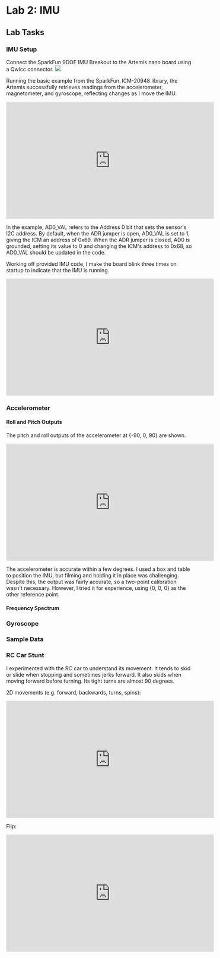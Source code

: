 # Lab 2: IMU

## Lab Tasks

### IMU Setup
Connect the SparkFun 9DOF IMU Breakout to the Artemis nano board using a Qwicc connector.
![](images/Lab2/IMU_connection.jpeg)

Running the basic example from the SparkFun_ICM-20948 library, the Artemis successfully retrieves readings from the accelerometer, magnetometer, and gyroscope, reflecting changes as I move the IMU.

<iframe width="560" height="315" src="https://www.youtube.com/embed/dr53VXYPOV8" frameborder="0" allow="accelerometer; autoplay; encrypted-media; gyroscope; picture-in-picture" allowfullscreen></iframe>

In the example, AD0_VAL refers to the Address 0 bit that sets the sensor's I2C address. By default, when the ADR jumper is open, AD0_VAL is set to 1, giving the ICM an address of 0x69. When the ADR jumper is closed, AD0 is grounded, setting its value to 0 and changing the ICM's address to 0x68, so AD0_VAL should be updated in the code.

Working off provided IMU code, I make the board blink three times on startup to indicate that the IMU is running.

<iframe width="560" height="315" src="https://www.youtube.com/embed/nsbZK_xvh08" frameborder="0" allow="accelerometer; autoplay; encrypted-media; gyroscope; picture-in-picture" allowfullscreen></iframe>



### Accelerometer

#### Roll and Pitch Outputs
The pitch and roll outputs of the accelerometer at {-90, 0, 90} are shown.

<iframe width="560" height="315" src="https://www.youtube.com/embed/T1_F63LQtd8" frameborder="0" allow="accelerometer; autoplay; encrypted-media; gyroscope; picture-in-picture" allowfullscreen></iframe>

The accelerometer is accurate within a few degrees. I used a box and table to position the IMU, but filming and holding it in place was challenging. Despite this, the output was fairly accurate, so a two-point calibration wasn't necessary. However, I tried it for experience, using {0, 0, 0} as the other reference point.

#### Frequency Spectrum



### Gyroscope



### Sample Data



### RC Car Stunt
I experimented with the RC car to understand its movement. It tends to skid or slide when stopping and sometimes jerks forward. It also skids when moving forward before turning. Its tight turns are almost 90 degrees.

2D movements (e.g. forward, backwards, turns, spins):
<iframe width="560" height="315" src="https://www.youtube.com/embed/UiRf5P_jSIE" frameborder="0" allow="accelerometer; autoplay; encrypted-media; gyroscope; picture-in-picture" allowfullscreen></iframe>

Flip:
<iframe width="560" height="315" src="https://www.youtube.com/embed/Sz7C0u9L2Jk" frameborder="0" allow="accelerometer; autoplay; encrypted-media; gyroscope; picture-in-picture" allowfullscreen></iframe>
